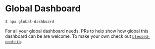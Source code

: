 # Global Dashboard

```bash
$ npx global-dashboard
```

For all your global dashboard needs. PRs to help show how global this dashboard can be are welcome. To make your own check out [`blessed-contrib`]( https://github.com/yaronn/blessed-contrib/).
